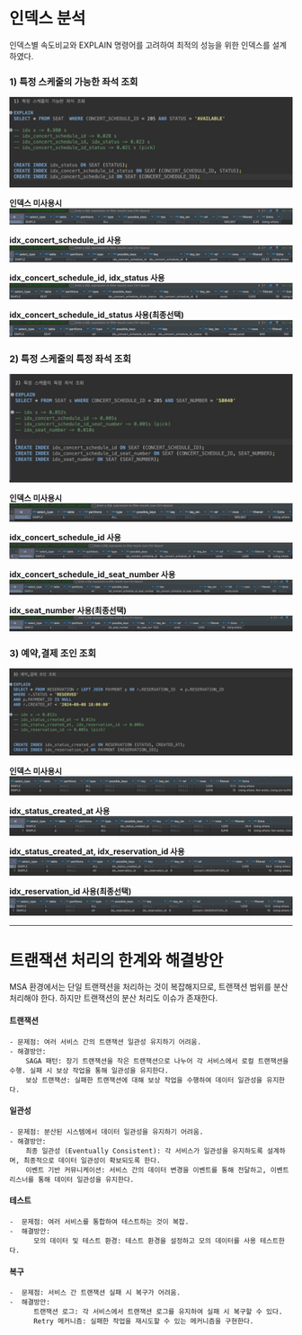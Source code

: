 # 인덱스 분석

인덱스별 속도비교와 EXPLAIN 명령어를 고려하여 최적의 성능을 위한 인덱스를 설계하였다.
### 1) 특정 스케줄의 가능한 좌석 조회

![요약.png](document%2F%EC%9D%B8%EB%8D%B1%EC%8A%A4%2F1%EB%B2%88%2F%EC%9A%94%EC%95%BD.png)

**인덱스 미사용시**
![0번.png](document%2F%EC%9D%B8%EB%8D%B1%EC%8A%A4%2F1%EB%B2%88%2F0%EB%B2%88.png)

**idx_concert_schedule_id 사용**
![1번.png](document%2F%EC%9D%B8%EB%8D%B1%EC%8A%A4%2F1%EB%B2%88%2F1%EB%B2%88.png)

**idx_concert_schedule_id, idx_status 사용**
![2번.png](document%2F%EC%9D%B8%EB%8D%B1%EC%8A%A4%2F1%EB%B2%88%2F2%EB%B2%88.png)

**idx_concert_schedule_id_status 사용(최종선택)**
![3 번.png](document%2F%EC%9D%B8%EB%8D%B1%EC%8A%A4%2F1%EB%B2%88%2F3%20%EB%B2%88.png)


### 2) 특정 스케줄의 특정 좌석 조회

![정리.png](document%2F%EC%9D%B8%EB%8D%B1%EC%8A%A4%2F2%EB%B2%88%2F%EC%A0%95%EB%A6%AC.png)

**인덱스 미사용시**
![0번.png](document%2F%EC%9D%B8%EB%8D%B1%EC%8A%A4%2F2%EB%B2%88%2F0%EB%B2%88.png)

**idx_concert_schedule_id 사용**
![1번.png](document%2F%EC%9D%B8%EB%8D%B1%EC%8A%A4%2F2%EB%B2%88%2F1%EB%B2%88.png)

**idx_concert_schedule_id_seat_number 사용**
![2번.png](document%2F%EC%9D%B8%EB%8D%B1%EC%8A%A4%2F2%EB%B2%88%2F2%EB%B2%88.png)

**idx_seat_number 사용(최종선택)**
![3번.png](document%2F%EC%9D%B8%EB%8D%B1%EC%8A%A4%2F2%EB%B2%88%2F3%EB%B2%88.png)


### 3) 예약,결제 조인 조회

![정리.png](document%2F%EC%9D%B8%EB%8D%B1%EC%8A%A4%2F3%EB%B2%88%2F%EC%A0%95%EB%A6%AC.png)

**인덱스 미사용시**
![1 번.png](document%2F%EC%9D%B8%EB%8D%B1%EC%8A%A4%2F3%EB%B2%88%2F1%20%EB%B2%88.png)

**idx_status_created_at 사용**
![2번.png](document%2F%EC%9D%B8%EB%8D%B1%EC%8A%A4%2F3%EB%B2%88%2F2%EB%B2%88.png)

**idx_status_created_at, idx_reservation_id 사용**
![3번.png](document%2F%EC%9D%B8%EB%8D%B1%EC%8A%A4%2F3%EB%B2%88%2F3%EB%B2%88.png)

**idx_reservation_id 사용(최종선택)**
![4번.png](document%2F%EC%9D%B8%EB%8D%B1%EC%8A%A4%2F3%EB%B2%88%2F4%EB%B2%88.png)



-----


# 트랜잭션 처리의 한계와 해결방안

MSA 환경에서는 단일 트랜잭션을 처리하는 것이 복잡해지므로, 트랜잭션 범위를 분산 처리해야 한다. 
하지만 트랜잭션의 분산 처리도 이슈가 존재한다.

 

#### 트랜잭션
    - 문제점: 여러 서비스 간의 트랜잭션 일관성 유지하기 어려움.
    - 해결방안:
        SAGA 패턴: 장기 트랜잭션을 작은 트랜잭션으로 나누어 각 서비스에서 로컬 트랜잭션을 수행. 실패 시 보상 작업을 통해 일관성을 유지한다.
        보상 트랜잭션: 실패한 트랜잭션에 대해 보상 작업을 수행하여 데이터 일관성을 유지한다.

#### 일관성
    - 문제점: 분산된 시스템에서 데이터 일관성을 유지하기 어려움.
    - 해결방안:
        최종 일관성 (Eventually Consistent): 각 서비스가 일관성을 유지하도록 설계하며, 최종적으로 데이터 일관성이 확보되도록 한다.
        이벤트 기반 커뮤니케이션: 서비스 간의 데이터 변경을 이벤트를 통해 전달하고, 이벤트 리스너를 통해 데이터 일관성을 유지한다.

#### 테스트
    -  문제점: 여러 서비스를 통합하여 테스트하는 것이 복잡.
    -  해결방안:
          모의 데이터 및 테스트 환경: 테스트 환경을 설정하고 모의 데이터를 사용 테스트한다.

#### 복구
    -  문제점: 서비스 간 트랜잭션 실패 시 복구가 어려움.
    -  해결방안:
          트랜잭션 로그: 각 서비스에서 트랜잭션 로그를 유지하여 실패 시 복구할 수 있다.
          Retry 메커니즘: 실패한 작업을 재시도할 수 있는 메커니즘을 구현한다.




